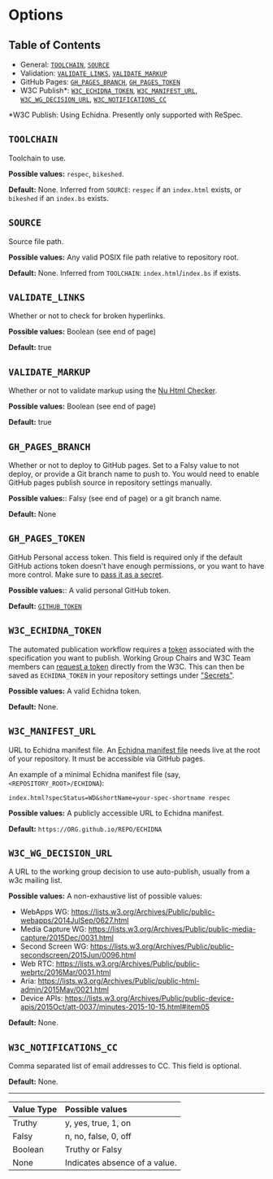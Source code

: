 # Options

## Table of Contents

- General: [`TOOLCHAIN`](#toolchain), [`SOURCE`](#source)
- Validation: [`VALIDATE_LINKS`](#validate_links), [`VALIDATE_MARKUP`](#validate_markup)
- GitHub Pages: [`GH_PAGES_BRANCH`](#gh_pages_branch), [`GH_PAGES_TOKEN`](#gh_pages_token)
- W3C Publish\*: [`W3C_ECHIDNA_TOKEN`](#w3c_echidna_token), [`W3C_MANIFEST_URL`](#w3c_manifest_url), [`W3C_WG_DECISION_URL`](#w3c_wg_decision_url), [`W3C_NOTIFICATIONS_CC`](#w3c_notifications_cc)

\*W3C Publish: Using Echidna. Presently only supported with ReSpec.

## `TOOLCHAIN`

Toolchain to use.

**Possible values:** `respec`, `bikeshed`.

**Default:** None. Inferred from `SOURCE`: `respec` if an `index.html` exists, or `bikeshed` if an `index.bs` exists.

## `SOURCE`

Source file path.

**Possible values:** Any valid POSIX file path relative to repository root.

**Default:** None. Inferred from `TOOLCHAIN`: `index.html`/`index.bs` if exists.

## `VALIDATE_LINKS`

Whether or not to check for broken hyperlinks.

**Possible values:** Boolean (see end of page)

**Default:** true

## `VALIDATE_MARKUP`

Whether or not to validate markup using the [Nu Html Checker](https://github.com/validator/validator).

**Possible values:** Boolean (see end of page)

**Default:** true

## `GH_PAGES_BRANCH`

Whether or not to deploy to GitHub pages. Set to a Falsy value to not deploy, or provide a Git branch name to push to. You would need to enable GitHub pages publish source in repository settings manually.

**Possible values:**: Falsy (see end of page) or a git branch name.

**Default:** None

## `GH_PAGES_TOKEN`

GitHub Personal access token. This field is required only if the default GitHub actions token doesn't have enough permissions, or you want to have more control. Make sure to [pass it as a secret](https://docs.github.com/en/actions/configuring-and-managing-workflows/creating-and-storing-encrypted-secrets).

**Possible values:**: A valid personal GitHub token.

**Default:** [`GITHUB_TOKEN`](https://docs.github.com/en/actions/configuring-and-managing-workflows/authenticating-with-the-github_token)

## `W3C_ECHIDNA_TOKEN`

The automated publication workflow requires a [token](https://github.com/w3c/echidna/wiki/Token-creation) associated with the specification you want to publish. Working Group Chairs and W3C Team members can [request a token](https://www.w3.org/Web/publications/register) directly from the W3C. This can then be saved as `ECHIDNA_TOKEN` in your repository settings under ["Secrets"](https://user-images.githubusercontent.com/870154/81380287-f9579f80-914d-11ea-84bc-5707bff75dba.png).

**Possible values:** A valid Echidna token.

**Default:** None.

## `W3C_MANIFEST_URL`

URL to Echidna manifest file. An [Echidna manifest file](https://github.com/w3c/echidna/wiki/Preparing-your-document#manifest-file) needs live at the root of your repository. It must be accessible via GitHub pages.

An example of a minimal Echidna manifest file (say, `<REPOSITORY_ROOT>/ECHIDNA`):

```
index.html?specStatus=WD&shortName=your-spec-shortname respec
```

**Possible values:** A publicly accessible URL to Echidna manifest.

**Default:** `https://ORG.github.io/REPO/ECHIDNA`

## `W3C_WG_DECISION_URL`

A URL to the working group decision to use auto-publish, usually from a w3c mailing list.

**Possible values:** A non-exhaustive list of possible values:

- WebApps WG: https://lists.w3.org/Archives/Public/public-webapps/2014JulSep/0627.html
- Media Capture WG: https://lists.w3.org/Archives/Public/public-media-capture/2015Dec/0031.html
- Second Screen WG: https://lists.w3.org/Archives/Public/public-secondscreen/2015Jun/0096.html
- Web RTC: https://lists.w3.org/Archives/Public/public-webrtc/2016Mar/0031.html
- Aria: https://lists.w3.org/Archives/Public/public-html-admin/2015May/0021.html
- Device APIs: https://lists.w3.org/Archives/Public/public-device-apis/2015Oct/att-0037/minutes-2015-10-15.html#item05

**Default:** None.

## `W3C_NOTIFICATIONS_CC`

Comma separated list of email addresses to CC. This field is optional.

**Default:** None.

---

| Value Type | Possible values               |
| :--------- | :---------------------------- |
| Truthy     | y, yes, true, 1, on           |
| Falsy      | n, no, false, 0, off          |
| Boolean    | Truthy or Falsy               |
| None       | Indicates absence of a value. |
